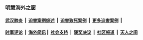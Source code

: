
### 明慧海外之窗

####  [武汉肺炎](indexes/365.md?t=04162001) &nbsp;|&nbsp;  [迫害案例综述](indexes/328.md?t=04162001) &nbsp;|&nbsp; [迫害致死案例](indexes/277.md?t=04162001)  &nbsp;|&nbsp; [更多迫害案例](indexes/81.md?t=04162001)  &nbsp;|&nbsp; 
####  [时事评论](indexes/19.md?t=04162001) &nbsp;|&nbsp; [海外简讯](indexes/245.md?t=04162001)&nbsp;|&nbsp;  [社会支持](indexes/140.md?t=04162001) &nbsp;|&nbsp; [褒奖决议](indexes/282.md?t=04162001) &nbsp;|&nbsp; [社区报道](indexes/91.md?t=04162001)  &nbsp;|&nbsp; [天人之间](indexes/78.md?t=04162001) 

